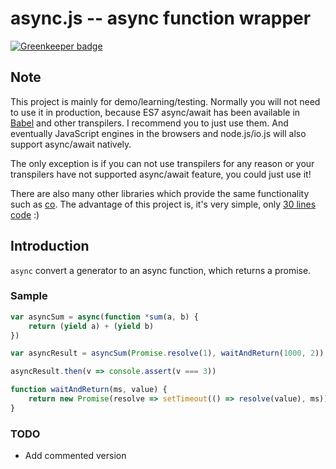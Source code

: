 # async.js -- async function wrapper

[![Greenkeeper badge](https://badges.greenkeeper.io/hax/async.js.svg)](https://greenkeeper.io/)


## Note

This project is mainly for demo/learning/testing. Normally you will not
need to use it in production, because ES7 async/await has been available
in [Babel](http://babeljs.io/) and other transpilers. I recommend you to
just use them. And eventually JavaScript engines in the browsers and
node.js/io.js will also support async/await natively.

The only exception is if you can not use transpilers for any reason or
your transpilers have not supported async/await feature, you could just
use it!

There are also many other libraries which provide the same functionality
such as [co](https://github.com/tj/co). The advantage of this project is,
it's very simple, only [30 lines code](https://github.com/hax/async.js/blob/master/src/index.js) :)


## Introduction

`async` convert a generator to an async function, which returns a promise.

### Sample

```js
var asyncSum = async(function *sum(a, b) {
	return (yield a) + (yield b)
})

var asyncResult = asyncSum(Promise.resolve(1), waitAndReturn(1000, 2))

asyncResult.then(v => console.assert(v === 3))

function waitAndReturn(ms, value) {
	return new Promise(resolve => setTimeout(() => resolve(value), ms))
}
```

### TODO

  - Add commented version
